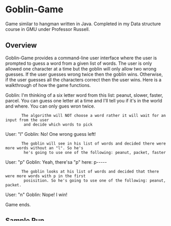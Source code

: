 # Goblin-Game
Game similar to hangman written in Java. 
Completed in my Data structure course in GMU under Professor Russell.

## Overview
Goblin-Game provides a command-line user interface where the user is prompted to guess a word from a given list of words. The user is only allowed one character at a time but the goblin will only allow two wrong guesses. If the user guesses wrong twice then the goblin wins. Otherwise, if the user guesses all the characters correct then the user wins. Here is a walkthrough of how the game functions.

Goblin:   I'm thinking of a six letter word from this list: peanut, slower, faster, parcel. 
          You can guess one letter at a time and I'll tell you if it's in the world and where. 
          You can only gues wron twice.
          
           The algorithm will NOT choose a word rather it will wait for an input from the user
            and decide which words to pick
User:     "l" 
Goblin:   No! One wrong guess left!
          
           The goblin will see in his list of words and decided there were more words without an "l". So he's
            he's going to use one of the following: peanut, packet, faster
            
User:     "p"
Goblin:   Yeah, there'sa "p" here: p-----

           The goblin looks at his list of words and decided that there were more words with p in the first
            posisition. So he's going to use one of the following: peanut, packet.
            
User:     "n"
Goblin:   Nope! I win!

Game ends.

## Sample Run
'''
<$ java GoblinGame ..\dictionary-mini.txt 6 2
Goblin says "Guess a letter": l
Goblin says "No dice! 1 wrong guesses left..."
Goblin says "Guess a letter": p
Goblin says "Yeah, yeah, it's like this: p-----"
Goblin says "Guess a letter": n
Goblin says "No dice! 0 wrong guesses left...."
Goblin syas "I win! I was thinkin of the word 'packet'
Your stuff is all mine... I'll come back for more soon!">
'''
